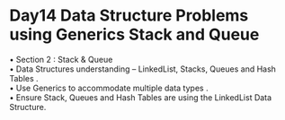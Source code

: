 # Day14 Data Structure Problems using Generics Stack and Queue
• Section 2 : Stack & Queue<br />
• Data Structures understanding – LinkedList, Stacks, Queues and Hash Tables .<br />
• Use Generics to accommodate multiple data types .<br />
• Ensure Stack, Queues and Hash Tables are using the LinkedList Data Structure.
